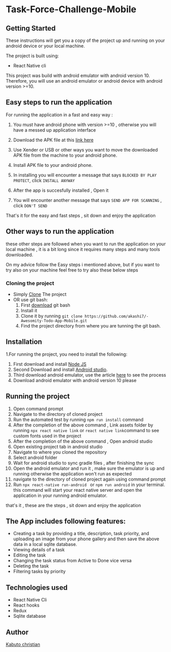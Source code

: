 # Task-Force-Challenge-Mobile

## Getting Started

These instructions will get you a copy of the project up and running on your android device or your local machine.

The project is built using:

- React Native cli

This project was build with android emulator with android version 10. Therefore, you will use an android emulator or android device with android version >=10.

## Easy steps to run the application

For running the application in a fast and easy way :

1. You must have android phone with version >=10 , otherwise you will have a messed up application interface
2. Download the APK file at this [link here](https://drive.google.com/drive/u/3/folders/17wWZ1k8WQBtgq06X2-XNrl2RGu_-Zyta)

3. Use Xender or USB or other ways you want to move the downloaded APK file from the machine to your android phone.
4. Install APK file to your android phone.
5. In installing you will encounter a message that says `BLOCKED BY PLAY PROTECT`, click `INSTALL ANYWAY`
6. After the app is succesfully installed , Open it
7. You will encounter another message that says `SEND APP FOR SCANNING` , click `DON'T SEND`

That's it for the easy and fast steps , sit down and enjoy the application

## Other ways to run the application

these other steps are followed when you want to run the application on your local machine , it is a bit long since it requires many steps and many tools downloaded.

On my advice follow the Easy steps i mentioned above, but if you want to try also on your machine feel free to try also these below steps

### Cloning the project

- Simply [Clone](https://github.com/akashi7/-Awesomity-Todo-App-Mobile.git) The project
- OR use git bash:
  1.  First [download](https://git-scm.com/downloads) git bash
  2.  Install it
  3.  Clone it by running `git clone https://github.com/akashi7/-Awesomity-Todo-App-Mobile.git`
  4.  Find the project directory from where you are tunning the git bash.

## Installation

1.For running the project, you need to install the following:

1.  First download and install [Node JS](https://nodejs.org/en/download/)
2.  Second Download and install [Android studio](https://developer.android.com/studio).
3.  Third download android emulator, use the article [here](https://developer.android.com/studio/run/managing-avds) to see the process
4.  Download android emulator with android version 10 please

## Running the project

1. Open command prompt
2. Navigate to the directory of cloned project
3. Run the automated test by running `npm run install` command
4. After the completion of the above command , Link assets folder by running `npx react native link` or `react native link`command to see custom fonts used in the project
5. After the completion of the above command , Open android studio
6. Open existing project tab in android studio
7. Navigate to where you cloned the repository
8. Select android folder
9. Wait for android studio to sync gradle files , after finishing the sync
10. Open the android emulator and run it , make sure the emulator is up and running otherwise the application won't run as expected
11. navigate to the directory of cloned project again using command prompt
12. Run `npx react-native run-android ` or `npm run android` in your terminal. this command will start your react native server and open the application in your running android emulator.

that's it , these are the steps , sit down and enjoy the application

## The App includes following features:

- Creating a task by providing a title, description, task priority, and uploading an image from your phone gallery
  and then save the above data in a local sqlite database.
- Viewing details of a task
- Editing the task
- Changing the task status from Active to Done vice versa
- Deleting the task
- Filtering tasks by priority

## Technologies used

- React Native Cli
- React hooks
- Redux
- Sqlite database

## Author

[Kabuto christian](https://github.com/akashi7)
